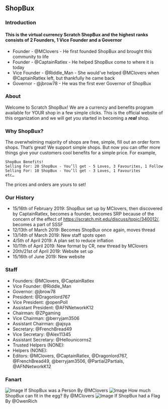 ## ShopBux

### Introduction

#### This is the virtual currency Scratch ShopBux and the highest ranks consists of 2 Founders, 1 Vice Founder and a Governor

- Founder - @MClovers - He first founded ShopBux and brought this community to life
- Founder - @CaptainRatlex - He helped ShopBux come to where it is today
- Vice Founder - @Riddle_Man - She would've helped @MClovers when @CaptainRatlex left, but thankfully he came back
- Governor - @jbrow78 - He was the first ever Governor of ShopBux

### About

Welcome to Scratch ShopBux! We are a currency and benefits program available for YOUR shop in a few simple clicks. This is the official website of this organization and we will get you started in becoming a _**real**_ shop.

### Why ShopBux?

The overwhelming majority of shops are free, simple, fill out an order form shops. That’s great! We support simple shops. But now you can offer more things give your customers cool benefits for a simple price. For example,

```
ShopBux Benefits!
Selling For: 20 ShopBux - You’ll get - 5 Loves, 3 Favourites, 1 Follow
Selling For: 10 ShopBux - You’ll get - 3 Loves, 1 Favourites
etc…
```

The prices and orders are yours to set!

### Our History

- 15/16th of February 2019: ShopBux set up by MClovers, then discovered by CaptainRatlex, becomes a founder, becomes SRP because of the concern of the effect of https://scratch.mit.edu/discuss/topic/340012/, becomes a part of SSSF
- 12/13th of March 2019: Becomes ShopBux once again, moves thread
- 13/14th of March 2019: New staff spots open
- 4/5th of April 2019: A plan set to reduce inflation
- 10/11th of April 2019: New format by CR, new thread by MClovers
- 20th/21st of April 2019: Website set up
- 15/16th of June 2019: New website

### Staff
- Founders: @MClovers, @CaptainRatlex
- Vice Founder: @Riddle_Man
- Governor: @jbrow78
- President: @Dragonlord767
- Vice President: @openPoll
- Assistant President: @AFNNetworkK12
- Chairman: @ZPgaming
- Vice Chairman: @berryjam3506
- Assistant Chairman: @ajsya
- Secretary: @FrenchBread49
- Vice Secretary: @Alex11345
- Assistant Secretary: @Hellounicorns2
- Trusted Helpers (NONE):
- Helpers (NONE):
- Editors: @MClovers, @CaptainRatlex, @Dragonlord767, @FrenchBread49, @berryjam3506, @Partial2Partials, @AFNNetworkK12

### Fanart
![Image](http://u.cubeupload.com/MCloverz/shopbuxfanart.png)
If ShopBux was a Person
By @MClovers
![Image](http://u.cubeupload.com/MCloverz/shopbuxfanart2.png)
How much ShopBux can fit in the egg?
By @MClovers
![Image](https://imagizer.imageshack.com/img924/7984/Uqenfu.png)
If ShopBux had a Flag
By @OwenRich
